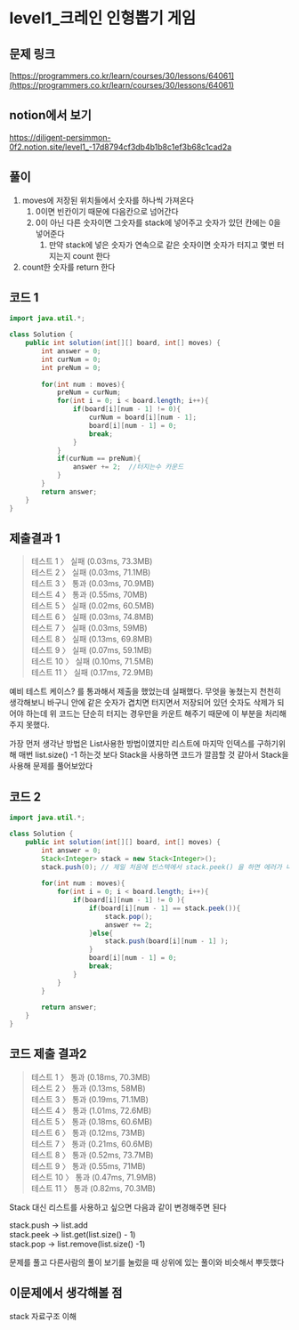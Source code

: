 # level1_크레인 인형뽑기 게임

## 문제 링크
[https://programmers.co.kr/learn/courses/30/lessons/64061](https://programmers.co.kr/learn/courses/30/lessons/64061)

## notion에서 보기   
https://diligent-persimmon-0f2.notion.site/level1_-17d8794cf3db4b1b8c1ef3b68c1cad2a

## 풀이

1. moves에 저장된 위치들에서 숫자를 하나씩 가져온다
    1. 0이면 빈칸이기 때문에 다음칸으로 넘어간다
    2. 0이 아닌 다른 숫자이면 그숫자를 stack에 넣어주고 숫자가 있던 칸에는 0을 넣어준다
        1. 만약 stack에 넣은 숫자가 연속으로 같은 숫자이면 숫자가 터지고 몇번 터지는지 count 한다
2. count한 숫자를 return 한다  

## 코드 1

```java
import java.util.*;

class Solution {
    public int solution(int[][] board, int[] moves) {
        int answer = 0;
        int curNum = 0;
        int preNum = 0;
        
        for(int num : moves){
            preNum = curNum;
            for(int i = 0; i < board.length; i++){
                if(board[i][num - 1] != 0){
                    curNum = board[i][num - 1];
                    board[i][num - 1] = 0;
                    break;
                }
            }
            if(curNum == preNum){
                answer += 2;  //터지는수 카운드
            }
        }
        return answer;
    }
}
```

## 제출결과 1
>테스트 1 〉	실패 (0.03ms, 73.3MB)   
테스트 2 〉	실패 (0.03ms, 71.1MB)   
테스트 3 〉	통과 (0.03ms, 70.9MB)   
테스트 4 〉	통과 (0.55ms, 70MB)   
테스트 5 〉	실패 (0.02ms, 60.5MB)   
테스트 6 〉	실패 (0.03ms, 74.8MB)   
테스트 7 〉	실패 (0.03ms, 59MB)   
테스트 8 〉	실패 (0.13ms, 69.8MB)   
테스트 9 〉	실패 (0.07ms, 59.1MB)   
테스트 10 〉	실패 (0.10ms, 71.5MB)   
테스트 11 〉	실패 (0.17ms, 72.9MB)   
   

예비 테스트 케이스? 를 통과해서 제출을 했었는데 실패했다. 무엇을 놓쳤는지 천천히 생각해보니 바구니 안에 같은 숫자가 겹치면 터지면서 저장되어 있던 숫자도 삭제가 되어야 하는데 위 코드는 단순히 터지는 경우만을 카운트 해주기 때문에  이 부분을 처리해 주지 못했다. 

가장 먼저 생각난 방법은 List사용한 방법이였지만 리스트에 마지막 인덱스를 구하기위해 매번 list.size() -1 하는것 보다 Stack을 사용하면 코드가 깔끔할 것 같아서  Stack을 사용해 문제를 풀어보았다 

## 코드 2

```java
import java.util.*;

class Solution {
    public int solution(int[][] board, int[] moves) {
        int answer = 0;
        Stack<Integer> stack = new Stack<Integer>();
        stack.push(0); // 제일 처음에 빈스텍에서 stack.peek() 을 하면 에러가 나서 0을 넣어줬다 
        
        for(int num : moves){
            for(int i = 0; i < board.length; i++){
                if(board[i][num - 1] != 0 ){
                    if(board[i][num - 1] == stack.peek()){
                        stack.pop();
                        answer += 2;
                    }else{
                        stack.push(board[i][num - 1] );
                    }
                    board[i][num - 1] = 0;
                    break;
                }
            }        
        }
                    
        return answer;
    }
}
```

## 코드 제출 결과2
>테스트 1 〉	통과 (0.18ms, 70.3MB)   
테스트 2 〉	통과 (0.13ms, 58MB)   
테스트 3 〉	통과 (0.19ms, 71.1MB)   
테스트 4 〉	통과 (1.01ms, 72.6MB)   
테스트 5 〉	통과 (0.18ms, 60.6MB)   
테스트 6 〉	통과 (0.12ms, 73MB)   
테스트 7 〉	통과 (0.21ms, 60.6MB)   
테스트 8 〉	통과 (0.52ms, 73.7MB)   
테스트 9 〉	통과 (0.55ms, 71MB)   
테스트 10 〉	통과 (0.47ms, 71.9MB)   
테스트 11 〉	통과 (0.82ms, 70.3MB)    
   
   
Stack 대신 리스트를 사용하고 싶으면 다음과 같이 변경해주면 된다 

stack.push → list.add   
stack.peek → list.get(list.size() - 1)   
stack.pop → list.remove(list.size() -1)   

문제를 풀고 다른사람의 풀이 보기를 눌렀을 때 상위에 있는 풀이와 비슷해서 뿌듯했다

## 이문제에서 생각해볼 점

stack 자료구조 이해